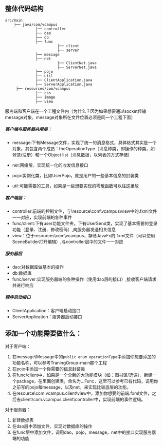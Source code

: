 ## 整体代码结构

```
src/main
    ├── java/com/vcampus
              ├── controller
              ├── dao
              ├── db
              ├── func
              			├── client
              			├── server
              ├── message
              ├── net
              			├── ClientNet.java
              			├── ServerNet.java
              ├── pojo
              ├── util
              ├── ClientApplication.java
              ├── ServerApplication.java
     ├── resources/com/vcampus
              ├── css
              ├── image
              ├── view

```

服务端和客户端在一个工程文件内（为什么？因为如果想要通过socket传输message对象，message对象所在文件位置必须是同一个工程下面）

##### 客户端与服务器共用层：

- message:下有Message文件，实现了统一的消息格式，具体格式其实是一个对象，其包含两个成员：theOperationType（消息种类，即操作的种类，如登录/注册）和一个Object list（消息数据，以列表的方式存储）
- net:网络层，实现统一化的收发信息接口

- pojo:实例化类，比如UserPojo，就是用户的一些基本信息的封装类
- util:可能需要的工具，如果是一些想要实现的零散函数可以往这里放

##### 客户端层：

- controller:前端的控制文件，与\resource\com\vcampus\view中的.fxml文件一一对应，实现前端的各种事件
- func/client:下有user功能文件夹，下有UserSend类，实现了基本需要的登录功能（登录、注册、修改密码）,向服务器发送相关信息
- view：位于resources\com\vcampus，存储JavaFx的.fxml文件（可以使用SceneBuilder打开编辑）,与controller层中的文件一一对应

##### 服务器层

- dao:对数据库做基本的操作
- db:数据库
- func/server:实现服务器端的各种操作（使用dao层的接口）,接收客户端请求并进行响应

##### 程序启动接口

- ClientApplication：客户端启动接口
- ServerApplication：服务器启动接口

## 添加一个功能需要做什么：

对于客户端：

1. 在message\Message中的`public enum operationType`中添加你想要添加的功能名称，可以参考TraningGroup-main那个工程
2. 在pojo中添加一个你需要的信息封装类
3. 在func/client中，如果是一个全新的大功能模块（如：图书馆/选课），新建一个package，在里面创建类，命名为...Func，这里可以参考已有代码，调用你之前写的pojo和message，以及net，来实现比较底层的功能。
4. 在resource\com.vcampus.client\view中，添加你想要的前端.fxml文件，之后去client\com.vcampus.client\controller中，实现前端的事件逻辑。

对于服务器：

1. 新建数据表
2. 在dao层中添加文件，实现对数据库的操作
3. 在func层中添加文件，调用dao，pojo，message，net中的接口实现服务器端的功能

